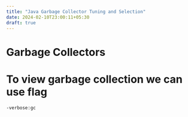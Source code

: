```yaml
---
title: "Java Garbage Collector Tuning and Selection"
date: 2024-02-10T23:00:11+05:30
draft: true
---
```


# Garbage Collectors

# To view garbage collection we can use flag

```sh
-verbose:gc
```

```java


```
